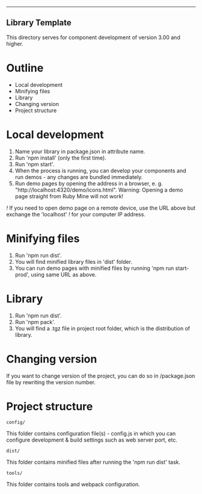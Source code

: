 ------------------------------------------------------------
Library Template
------------------------------------------------------------

This directory serves for component development of version 3.00 and higher.

# Outline

- Local development
- Minifying files
- Library
- Changing version
- Project structure

# Local development

1) Name your library in package.json in attribute name.
2) Run 'npm install' (only the first time).
3) Run 'npm start'.
4) When the process is running, you can develop your components and run demos - any changes are bundled immediately.
5) Run demo pages by opening the address in a browser, e. g. "http://localhost:4320/demo/icons.html".
Warning: Opening a demo page straight from Ruby Mine will not work!

*!* If you need to open demo page on a remote device, use the URL above but exchange the 'localhost'
*!* for your computer IP address.

# Minifying files

1) Run 'npm run dist'.
2) You will find minified library files in 'dist' folder.
3) You can run demo pages with minified files by running 'npm run start-prod', using same URL as above.

# Library

1) Run 'npm run dist'.
2) Run 'npm pack'.
3) You will find a .tgz file in project root folder, which is the distribution of library.

# Changing version

If you want to change version of the project, you can do so in /package.json file by rewriting the version number.



# Project structure

    config/
This folder contains configuration file(s) - config.js in which you can configure development & build settings
such as web server port, etc.

    dist/
This folder contains minified files after running the 'npm run dist' task.

    tools/
This folder contains tools and webpack configuration.

